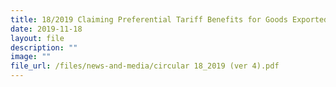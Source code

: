 ```yaml
---
title: 18/2019 Claiming Preferential Tariff Benefits for Goods Exported from Singapore to European Union
date: 2019-11-18
layout: file
description: ""
image: ""
file_url: /files/news-and-media/circular 18_2019 (ver 4).pdf
---
```



